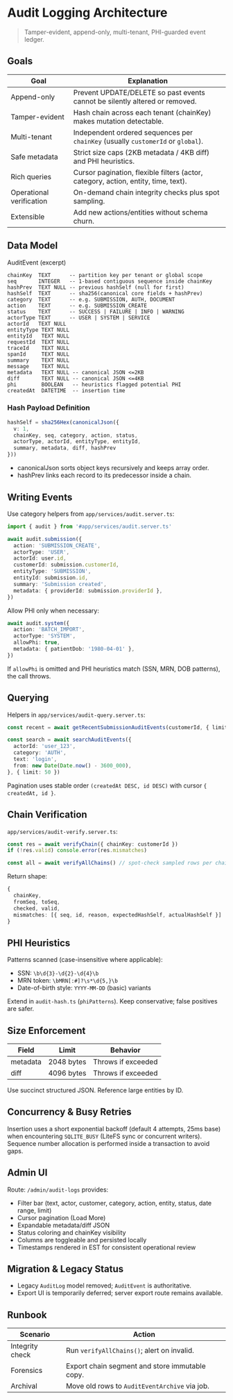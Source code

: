 # Audit Logging Architecture

> Tamper-evident, append-only, multi-tenant, PHI-guarded event ledger.

## Goals

| Goal | Explanation |
|------|-------------|
| Append-only | Prevent UPDATE/DELETE so past events cannot be silently altered or removed. |
| Tamper-evident | Hash chain across each tenant (chainKey) makes mutation detectable. |
| Multi-tenant | Independent ordered sequences per `chainKey` (usually `customerId` or `global`). |
| Safe metadata | Strict size caps (2KB metadata / 4KB diff) and PHI heuristics. |
| Rich queries | Cursor pagination, flexible filters (actor, category, action, entity, time, text). |
| Operational verification | On-demand chain integrity checks plus spot sampling. |
| Extensible | Add new actions/entities without schema churn. |

## Data Model

AuditEvent (excerpt)
```
chainKey  TEXT      -- partition key per tenant or global scope
seq       INTEGER   -- 1-based contiguous sequence inside chainKey
hashPrev  TEXT NULL -- previous hashSelf (null for first)
hashSelf  TEXT      -- sha256(canonical core fields + hashPrev)
category  TEXT      -- e.g. SUBMISSION, AUTH, DOCUMENT
action    TEXT      -- e.g. SUBMISSION_CREATE
status    TEXT      -- SUCCESS | FAILURE | INFO | WARNING
actorType TEXT      -- USER | SYSTEM | SERVICE
actorId   TEXT NULL
entityType TEXT NULL
entityId   TEXT NULL
requestId  TEXT NULL
traceId    TEXT NULL
spanId     TEXT NULL
summary    TEXT NULL
message    TEXT NULL
metadata   TEXT NULL -- canonical JSON <=2KB
diff       TEXT NULL -- canonical JSON <=4KB
phi        BOOLEAN   -- heuristics flagged potential PHI
createdAt  DATETIME  -- insertion time
```

### Hash Payload Definition
```ts
hashSelf = sha256Hex(canonicalJson({
  v: 1,
  chainKey, seq, category, action, status,
  actorType, actorId, entityType, entityId,
  summary, metadata, diff, hashPrev
}))
```
- canonicalJson sorts object keys recursively and keeps array order.
- hashPrev links each record to its predecessor inside a chain.

## Writing Events

Use category helpers from `app/services/audit.server.ts`:
```ts
import { audit } from '#app/services/audit.server.ts'

await audit.submission({
  action: 'SUBMISSION_CREATE',
  actorType: 'USER',
  actorId: user.id,
  customerId: submission.customerId,
  entityType: 'SUBMISSION',
  entityId: submission.id,
  summary: 'Submission created',
  metadata: { providerId: submission.providerId },
})
```

Allow PHI only when necessary:
```ts
await audit.system({
  action: 'BATCH_IMPORT',
  actorType: 'SYSTEM',
  allowPhi: true,
  metadata: { patientDob: '1980-04-01' },
})
```
If `allowPhi` is omitted and PHI heuristics match (SSN, MRN, DOB patterns), the call throws.

## Querying

Helpers in `app/services/audit-query.server.ts`:
```ts
const recent = await getRecentSubmissionAuditEvents(customerId, { limit: 25 })

const search = await searchAuditEvents({
  actorId: 'user_123',
  category: 'AUTH',
  text: 'login',
  from: new Date(Date.now() - 3600_000),
}, { limit: 50 })
```
Pagination uses stable order `(createdAt DESC, id DESC)` with cursor `{ createdAt, id }`.

## Chain Verification

`app/services/audit-verify.server.ts`:
```ts
const res = await verifyChain({ chainKey: customerId })
if (!res.valid) console.error(res.mismatches)

const all = await verifyAllChains() // spot-check sampled rows per chain
```
Return shape:
```ts
{
  chainKey,
  fromSeq, toSeq,
  checked, valid,
  mismatches: [{ seq, id, reason, expectedHashSelf, actualHashSelf }]
}
```

## PHI Heuristics

Patterns scanned (case-insensitive where applicable):
- SSN: `\b\d{3}-\d{2}-\d{4}\b`
- MRN token: `\bMRN[:#]?\s*\d{5,}\b`
- Date-of-birth style: `YYYY-MM-DD` (basic) variants

Extend in `audit-hash.ts` (`phiPatterns`). Keep conservative; false positives are safer.

## Size Enforcement

| Field | Limit | Behavior |
|-------|-------|----------|
| metadata | 2048 bytes | Throws if exceeded |
| diff | 4096 bytes | Throws if exceeded |

Use succinct structured JSON. Reference large entities by ID.

## Concurrency & Busy Retries

Insertion uses a short exponential backoff (default 4 attempts, 25ms base) when encountering `SQLITE_BUSY` (LiteFS sync or concurrent writers). Sequence number allocation is performed inside a transaction to avoid gaps.

## Admin UI

Route: `/admin/audit-logs` provides:
- Filter bar (text, actor, customer, category, action, entity, status, date range, limit)
- Cursor pagination (Load More)
- Expandable metadata/diff JSON
- Status coloring and chainKey visibility
- Columns are toggleable and persisted locally
- Timestamps rendered in EST for consistent operational review

## Migration & Legacy Status

- Legacy `AuditLog` model removed; `AuditEvent` is authoritative.
- Export UI is temporarily deferred; server export route remains available.

## Runbook

| Scenario | Action |
|----------|--------|
| Integrity check | Run `verifyAllChains()`; alert on invalid. |
| Forensics | Export chain segment and store immutable copy. |
| Archival | Move old rows to `AuditEventArchive` via job. |